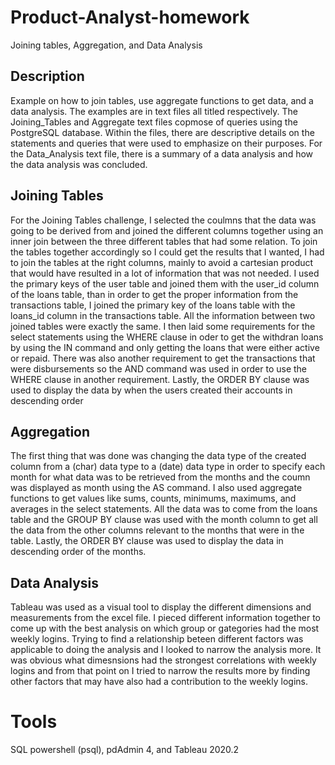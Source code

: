 # Product-Analyst-homework
  Joining tables, Aggregation, and Data Analysis
  
## Description
  Example on how to join tables, use aggregate functions to get data, and a data analysis. The examples are in text files all titled respectively. The Joining_Tables and Aggregate text files copmose of queries using the PostgreSQL database. Within the files, there are descriptive details on the statements and queries that were used to emphasize on their purposes. For the Data_Analysis text file, there is a summary of a data analysis and how the data analysis was concluded.
  
## Joining Tables
  For the Joining Tables challenge, I selected the coulmns that the data was going to be derived from and joined the different columns together using an inner join between the three different tables that had some relation. To join the tables together accordingly so I could get the results that I wanted, I had to join the tables at the right columns, mainly to avoid a cartesian product that would have resulted in a lot of information that was not needed. I used the primary keys of the user table and joined them with the user_id column of the loans table, than in order to get the proper information from the transactions table, I joined the primary key of the loans table with the loans_id column in the transactions table. All the information between two joined tables were exactly the same. I then laid some requirements for the select statements using the WHERE clause in oder to get the withdran loans by using the IN command and only getting the loans that were either active or repaid. There was also another requirement to get the transactions that were disbursements so the AND command was used in order to use the WHERE clause in another requirement. Lastly, the ORDER BY clause was used to display the data by 
when the users created their accounts in descending order

## Aggregation
  The first thing that was done was changing the data type of the created column from a (char) data type to a (date) data type in order to specify each month for what data was to be retrieved from the months and the coumn was displayed as month using the AS command. I also used aggregate functions to get values like sums, counts, minimums, maximums, and averages in the select statements. All the data was to come from the loans table and the GROUP BY clause was used with the month column to get all the data from the other columns relevant to the months that were in the table. Lastly, the ORDER BY clause was used to display the data in descending order of the months.
  
## Data Analysis
  Tableau was used as a visual tool to display the different dimensions and measurements from the excel file. I pieced different information together to come up with the best analysis on which group or gategories had the most weekly logins. Trying to find a relationship beteen different factors was applicable to doing the analysis and I looked to narrow the analysis more. It was obvious what dimesnsions had the strongest correlations with weekly logins and from that point on I tried to narrow the results more by finding other factors that may have also had a contribution to the weekly logins.

# Tools
  SQL powershell (psql), pdAdmin 4, and Tableau 2020.2
